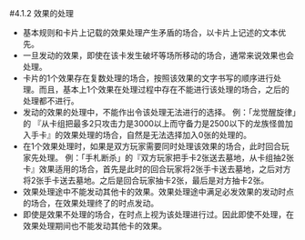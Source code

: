 #4.1.2        效果的处理
* 基本规则和卡片上记载的效果处理产生矛盾的场合，以卡片上记述的文本优先。
* 一旦发动的效果，即使在该卡发生破坏等场所移动的场合，通常来说效果也会处理。
* 卡片的1个效果存在复数处理的场合，按照该效果的文字书写的顺序进行处理。而且，基本上1个效果在处理过程中存在不能进行该处理的场合，之后的处理都不进行。
* 发动的效果的处理中，不能作出令该处理无法进行的选择。
例：「龙觉醒旋律」的 『从卡组把最多2只攻击力是3000以上而守备力是2500以下的龙族怪兽加入手卡』的效果处理的场合，自然是无法选择加入0张的处理的。
* 在1个效果处理时，如果是双方玩家需要同时处理该效果的场合，此时回合玩家先处理。
例：「手札断杀」的『双方玩家把手卡2张送去墓地，从卡组抽2张卡』效果适用的场合，首先是此时的回合玩家将2张手卡送去墓地，之后对方将2张手卡送去墓地。之后是回合玩家抽卡2张，最后是对方抽卡2张。
* 效果处理途中不能发动其他卡的效果。效果处理途中满足必发效果的发动时点的场合，在效果处理终了的时点发动。
* 即使是效果不处理的场合，在时点上视为该处理进行过。因此即使不处理，在效果处理期间也不能发动其他卡的效果。
